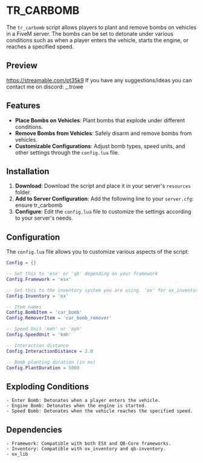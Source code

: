 # TR_CARBOMB

The `tr_carbomb` script allows players to plant and remove bombs on vehicles in a FiveM server. The bombs can be set to detonate under various conditions such as when a player enters the vehicle, starts the engine, or reaches a specified speed.

## Preview
https://streamable.com/pt35k9
If you have any suggestions/ideas you can contact me on discord: _.trowe

## Features

- **Place Bombs on Vehicles**: Plant bombs that explode under different conditions.
- **Remove Bombs from Vehicles**: Safely disarm and remove bombs from vehicles.
- **Customizable Configurations**: Adjust bomb types, speed units, and other settings through the `config.lua` file.

## Installation

1. **Download**: Download the script and place it in your server's `resources` folder.
2. **Add to Server Configuration**: Add the following line to your `server.cfg`: ensure tr_carbomb
3. **Configure**: Edit the `config.lua` file to customize the settings according to your server's needs.

## Configuration

The `config.lua` file allows you to customize various aspects of the script:

```lua
Config = {}

-- Set this to 'esx' or 'qb' depending on your framework
Config.Framework = 'esx'

-- Set this to the inventory system you are using. 'ox' for ox_inventory or 'qb' for qb-inventory
Config.Inventory = 'ox'

-- Item names
Config.BombItem = 'car_bomb'
Config.RemoverItem = 'car_bomb_remover'

-- Speed Unit 'kmh' or 'mph'
Config.SpeedUnit = 'kmh'

-- Interaction distance
Config.InteractionDistance = 2.0

-- Bomb planting duration (in ms)
Config.PlantDuration = 5000
```

## Exploding Conditions

    - Enter Bomb: Detonates when a player enters the vehicle.
    - Engine Bomb: Detonates when the engine is started.
    - Speed Bomb: Detonates when the vehicle reaches the specified speed.

## Dependencies

    - Framework: Compatible with both ESX and QB-Core frameworks.
    - Inventory: Compatible with ox_inventory and qb-inventory.
    - ox_lib
